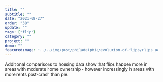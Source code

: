 ```yaml
---
title: "" 
subtitle: ""
date: "2021-08-27"
order: "38"
update: ""
tags: ["flip"]
category: ""
project: ""
demo: ""
featuredImage: "../../img/post/philadelphia/evolution-of-flips/Flips_Demographics-03.png"
---
```


Additional comparisons to housing data show that flips happen more in areas with moderate home ownership - however increasingly in areas with more rents post-crash than pre.
